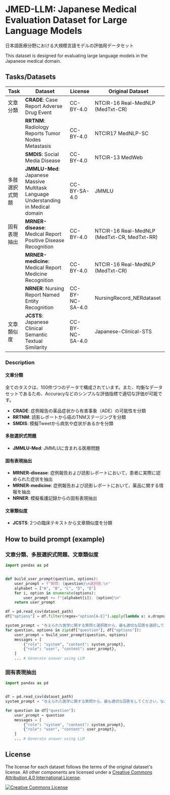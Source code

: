 # JMED-LLM: Japanese Medical Evaluation Dataset for Large Language Models
日本語医療分野における大規模言語モデルの評価用データセット

This dataset is designed for evaluating large language models in the Japanese medical domain.

## Tasks/Datasets

|Task|Dataset|License|Original Dataset|
|---|---|---|---|
|文章分類|**CRADE**: Case Report Adverse Drug Event|CC-BY-4.0|NTCIR-16 Real-MedNLP (MedTxt-CR)|
||**RRTNM**: Radiology Reports Tumor Nodes Metastasis|CC-BY-4.0|NTCIR17 MedNLP-SC|
||**SMDIS**: Social Media Disease|CC-BY-4.0|NTCIR-13 MedWeb|
|多肢選択式問題|**JMMLU-Med**: Japanese Massive Multitask Language Understanding in Medical domain|CC-BY-SA-4.0|JMMLU|
|固有表現抽出|**MRNER-disease**: Medical Report Positive Disease Recognition|CC-BY-4.0|NTCIR-16 Real-MedNLP (MedTxt-CR, MedTxt-RR)|
||**MRNER-medicine**: Medical Report Medicine Recognition|CC-BY-4.0|NTCIR-16 Real-MedNLP (MedTxt-CR)|
||**NRNER**: Nursing Report Named Entity Recognition|CC-BY-NC-SA-4.0|NursingRecord_NERdataset|
|文章類似度|**JCSTS**: Japanese Clinical Semantic Textual Similarity|CC-BY-NC-SA-4.0|Japanese-Clinical-STS|

### Description
#### 文章分類
全てのタスクは、100件づつのデータで構成されています。また、均衡なデータセットであるため、Accuracyなどのシンプルな評価指標で適切な評価が可能です。
- **CRADE**: 
症例報告の薬品症状から有害事象（ADE）の可能性を分類
- **RRTNM**: 
読影レポートから癌のTNMステージングを分類
- **SMDIS**: 
模擬Tweetから病気や症状があるかを分類
#### 多肢選択式問題
- **JMMLU-Med**: 
JMMLUに含まれる医療問題
#### 固有表現抽出
- **MRNER-disease**: 
症例報告および読影レポートにおいて，患者に実際に認められた症状を抽出
- **MRNER-medicine**: 
症例報告および読影レポートにおいて，薬品に関する情報を抽出
- **NRNER**: 
模擬看護記録からの固有表現抽出
#### 文章類似度
- **JCSTS**:
2つの臨床テキストから文章類似度を分類


## How to build prompt (example)
### 文章分類、多肢選択式問題、文章類似度
```python
import pandas as pd


def build_user_prompt(question, options):
    user_prompt = f"質問: {question}\n選択肢:\n"
    alphabet = ["A", "B", "C", "D", "E"]
    for i, option in enumerate(options):
        user_prompt += f"{alphabet[i]}. {option}\n"
    return user_prompt

df = pd.read_csv(dataset_path)
df["options"] = df.filter(regex="option[A-E]").apply(lambda x: x.dropna().tolist(), axis=1)

system_prompt = "与えられた医学に関する質問と選択肢から、最も適切な回答を選択してください。なお、回答には選択肢のアルファベット（例：A）のみを含め、他には何も含めないことを厳守してください。"
for question, options in zip(df["question"], df["options"]):
    user_prompt = build_user_prompt(question, options)
    messages = [
        {"role": "system", "content": system_prompt},
        {"role": "user", "content": user_prompt},
    ]
    ... # Generate answer using LLM
```
### 固有表現抽出
```python
import pandas as pd


df = pd.read_csv(dataset_path)
system_prompt = "与えられた医学に関する質問から、最も適切な回答をしてください。なお、回答にはPythonのリスト形式（例：[\"回答1\", \"回答2\"]）のみを含め、他には何も含めないことを厳守してください。"

for question in df["question"]:
    user_prompt = question
    messages = [
        {"role": "system", "content": system_prompt},
        {"role": "user", "content": user_prompt},
    ]
    ... # Generate answer using LLM
```

## License
The license for each dataset follows the terms of the original dataset's license. All other components are licensed under a <a rel="license" href="https://creativecommons.org/licenses/by/4.0/">Creative Commons Attribution 4.0 International License</a>.

<a rel="license" href="http://creativecommons.org/licenses/by/4.0/"><img alt="Creative Commons License" style="border-width:0" src="https://i.creativecommons.org/l/by/4.0/88x31.png" /></a><br />